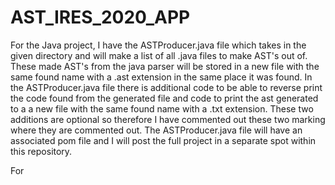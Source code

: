 # AST_IRES_2020_APP

For the Java project, I have the ASTProducer.java file which takes in the given directory and will make a list of all .java files to make AST's out of. These made AST's from the java parser will be stored in a new file with the same found name with a .ast extension in the same place it was found. In the ASTProducer.java file there is additional code to be able to reverse print the code found from the generated file and code to print the ast generated to a a new file with the same found name with a .txt extension. These two additions are optional so therefore I have commented out these two marking where they are commented out. The ASTProducer.java file will have an associated pom file and I will post the full project in a separate spot within this repository.

For 
